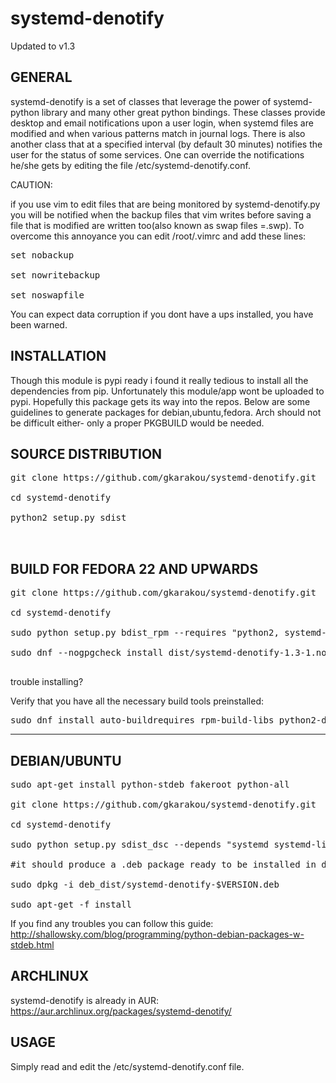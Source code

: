 # systemd-denotify

Updated to v1.3

GENERAL
-------------------
systemd-denotify is a set of classes that leverage the power of systemd-python library and many other great python bindings.
These classes provide desktop and email notifications upon a user login, when systemd files are modified and when various patterns match in journal logs.
There is also another class that at a specified interval (by default 30 minutes) notifies the user for the status of some services.
One can override the notifications he/she gets by editing the file /etc/systemd-denotify.conf.


CAUTION:

if you use vim to edit files that are being monitored by systemd-denotify.py  you will be notified when the backup files that vim writes before saving a file that is modified are written too(also known as swap files =.swp).
To overcome this annoyance you can edit /root/.vimrc and add these lines:
<pre>
set nobackup

set nowritebackup

set noswapfile
</pre>
You can expect data corruption if you dont have a ups installed, you have been warned.

INSTALLATION
------------------------------------


Though this module is pypi ready i found it really tedious to install all the dependencies from pip.
Unfortunately this module/app wont be uploaded to pypi. Hopefully this package gets its way into the repos.
Below are some guidelines to generate packages for debian,ubuntu,fedora. Arch should not be difficult either- only
a proper PKGBUILD would be needed.

SOURCE DISTRIBUTION
---------------------

<pre>
git clone https://github.com/gkarakou/systemd-denotify.git

cd systemd-denotify

python2 setup.py sdist


</pre>

BUILD FOR FEDORA 22 AND UPWARDS
------------------
<pre>
git clone https://github.com/gkarakou/systemd-denotify.git

cd systemd-denotify

sudo python setup.py bdist_rpm --requires "python2, systemd-python, notify-python, pygobject2, python-slip-dbus, python-inotify, systemd, systemd-libs, libnotify, dbus, dbus-python" --build-requires="python-setuptools" --vendor="gkarakou@gmail.com" --post-install=postinstall.sh --no-autoreg

sudo dnf --nogpgcheck install dist/systemd-denotify-1.3-1.noarch.rpm

</pre>



trouble installing?

Verify that you have all the necessary build tools preinstalled:
<pre>
sudo dnf install auto-buildrequires rpm-build-libs python2-devel
</pre>

-------------------------------




DEBIAN/UBUNTU
----------------

<pre>
sudo apt-get install python-stdeb fakeroot python-all

git clone https://github.com/gkarakou/systemd-denotify.git

cd systemd-denotify

sudo python setup.py sdist_dsc --depends "systemd systemd-libs dbus libnotify python-systemd python-dbus python-notify python-gobject python-gi python-inotify xorg notification-daemon" --build-depends "python-setuptools" bdist_deb

#it should produce a .deb package ready to be installed in deb_dist directory (hint:ls -al deb_dist|grep deb):

sudo dpkg -i deb_dist/systemd-denotify-$VERSION.deb

sudo apt-get -f install
</pre>

If you find any troubles you can follow this guide:
http://shallowsky.com/blog/programming/python-debian-packages-w-stdeb.html


ARCHLINUX
-----------------

systemd-denotify is already in AUR:
https://aur.archlinux.org/packages/systemd-denotify/

USAGE
------------------

Simply read and edit the /etc/systemd-denotify.conf file.
